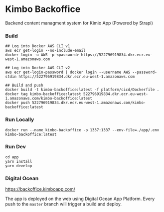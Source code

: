 # Kimbo Backoffice
Backend content managment system for Kimio App (Powered by Strapi)

### Build
```
## Log into Docker AWS CLI v1
aws ecr get-login --no-include-email
docker login -u AWS -p <password> https://522796919834.dkr.ecr.eu-west-1.amazonaws.com

## Log into Docker AWS CLI v2
aws ecr get-login-password | docker login --username AWS --password-stdin https://522796919834.dkr.ecr.eu-west-1.amazonaws.com

## Build and push
docker build -t kimbo-backoffice:latest -f platform/cicd/Dockerfile .
docker tag kimbo-backoffice:latest 522796919834.dkr.ecr.eu-west-1.amazonaws.com/kimbo-backoffice:latest
docker push 522796919834.dkr.ecr.eu-west-1.amazonaws.com/kimbo-backoffice:latest
```

### Run Locally
`docker run --name kimbo-backoffice -p 1337:1337 --env-file=./app/.env kimbo-backoffice:latest`

### Run Dev
```
cd app
yarn install
yarn develop
```

### Digital Ocean
https://backoffice.kimboapp.com/

The app is deployed on the web using Digital Ocean App Platform.
Every push to the `master` branch will trigger a build and deploy.
